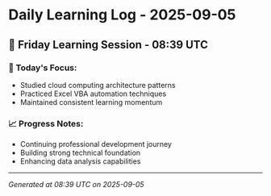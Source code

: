 # Daily Learning Log - 2025-09-05

## 📅 Friday Learning Session - 08:39 UTC

### 🎯 Today's Focus:
- Studied cloud computing architecture patterns
- Practiced Excel VBA automation techniques
- Maintained consistent learning momentum

### 📈 Progress Notes:
- Continuing professional development journey
- Building strong technical foundation
- Enhancing data analysis capabilities

---
*Generated at 08:39 UTC on 2025-09-05*
